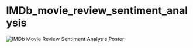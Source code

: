 # IMDb_movie_review_sentiment_analysis
 
![IMDb Movie Review Sentiment Analysis Poster](Poster.png)
